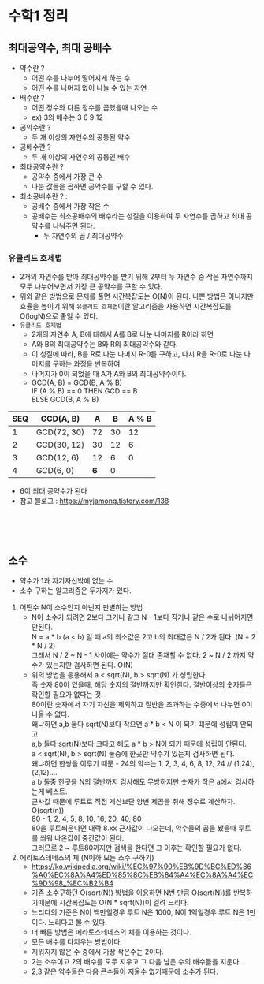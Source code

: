 # 수학1 정리
## 최대공약수, 최대 공배수
- 약수란 ?
    - 어떤 수를 나누어 떨어지게 하는 수
    - 어떤 수를 나머지 없이 나눌 수 있는 자연
- 배수란 ?
    - 어떤 정수와 다른 정수를 곱했을때 나오는 수
    - ex) 3의 배수는 3 6 9 12
- 공약수란 ?
    - 두 개 이상의 자연수의 공통된 약수
- 공배수란 ?
    - 두 개 이상의 자연수의 공통인 배수
- 최대공약수란 ?
    - 공약수 중에서 가장 큰 수
    - 나눈 값들을 곱하면 공약수를 구할 수 있다.
- 최소공배수란 ? : 
    - 공배수 중에서 가장 작은 수
    - 공배수는 최소공배수의 배수라는 성질을 이용하여 두 자연수를 곱하고 최대 공약수를 나눠주면 된다.
        - 두 자연수의 곱 / 최대공약수

### 유클리드 호제법
- 2개의 자연수를 받아 최대공약수를 받기 위해 2부터 두 자연수 중 작은 자연수까지 모두 나누어보면서 가장 큰 공약수를 구할 수 있다.
- 위와 같은 방법으로 문제를 풀면 시간복잡도는 O(N)이 된다. 나쁜 방법은 아니지만 효율을 높이기 위해 `유클리드 호제법`이란 알고리즘을 사용하면 시간복잡도를 O(logN)으로 줄일 수 있다.
- `유클리드 호제법`
    - 2개의 자연수 A, B에 대해서 A를 B로 나눈 나머지를 R이라 하면
    - A와 B의 최대공약수는 B와 R의 최대공약수와 같다.
    - 이 성질에 따라, B를 R로 나눈 나머지 R-0를 구하고, 다시 R을 R-0로 나눈 나머지를 구하는 과정을 반복하여
    - 나머지가 0이 되었을 때 A가 A와 B의 최대공약수이다.
    - GCD(A, B) = GCD(B, A % B) <br>
      IF (A % B) == 0 THEN GCD == B <br>
      ELSE GCD(B, A % B)
     
|SEQ|GCD(A, B)|A|B|A % B|
|-----------|-----------|-----------|-----------|-----------|
|1|GCD(72, 30) |72|30|12|
|2|GCD(30, 12) |30|12|6|
|3|GCD(12, 6)  |12|6|0|
|4|GCD(6, 0)   |**6**|0||
- 6이 최대 공약수가 된다
- 참고 블로그 : https://myjamong.tistory.com/138

<br>
<br>
<br>

## 소수
- 약수가 1과 자기자신밖에 없는 수
- 소수 구하는 알고리즘은 두가지가 있다.
1. 어떤수 N이 소수인지 아닌지 판별하는 방법
    - N이 소수가 되려면 2보다 크거나 같고 N - 1보다 작거나 같은 수로 나뉘어지면 안된다. <br>
    N = a * b (a < b) 일 때 a의 최소값은 2고 b의 최대값은 N / 2가 된다. (N = 2 * N / 2) <br>
    그래서 N / 2 ~ N - 1 사이에는 약수가 절대 존재할 수 없다. 2 ~ N / 2 까지 약수가 있는지만 검사하면 된다. O(N)
    - 위의 방법을 응용해서 a < sqrt(N), b > sqrt(N) 가 성립한다. <br>
    즉 숫자 80이 있을때, 해당 숫자의 절반까지만 확인한다. 절반이상의 숫자들은 확인할 필요가 없다는 것. <br>
    80이란 숫자에서 자기 자신을 제외하고 절반을 초과하는 수중에서 나누면 0이 나올 수 없다. <br>
    왜냐하면 a,b 둘다 sqrt(N)보다 작으면 a * b < N 이 되기 떄문에 성립이 안되고 <br>
    a,b 둘다 sqrt(N)보다 크다고 해도 a * b > N이 되기 때문에 성립이 안된다. <br>
    a < sqrt(N), b > sqrt(N) 둘중에 한곳만 약수가 있는지 검사하면 된다. <br>
    왜냐하면 한쌍을 이루기 때문 - 24의 약수는 1, 2, 3, 4, 6, 8, 12, 24 // (1,24), (2,12).... <br>
    a b 둘중 한곳을 N의 절반까지 검사해도 무방하지만 숫자가 작은 a에서 검사하는게 베스트. <br>
    근사값 때문에 루트로 직접 계산보단 양변 제곱을 취해 정수로 계산하자. O(sqrt(n)) <br>
    80 - 1, 2, 4, 5, 8, 10, 16, 20, 40, 80 <br>
    80을 루트씌운다면 대략 8.xx 근사값이 나오는데, 약수들의 곱을 봤을때 루트를 씌워 나온값이 중간값이 된다. <br>
    그러므로 2 ~ 루트80까지만 검색을 한다면 그 이후는 확인할 필요가 없다.
2. 에라토스테네스의 체 (N이하 모든 소수 구하기)
    - https://ko.wikipedia.org/wiki/%EC%97%90%EB%9D%BC%ED%86%A0%EC%8A%A4%ED%85%8C%EB%84%A4%EC%8A%A4%EC%9D%98_%EC%B2%B4
    - 기존 소수구하던 O(sqrt(N)) 방법을 이용하면 N번 만큼 O(sqrt(N))를 반복하기때문에 시간복잡도는 O(N * sqrt(N))이 걸려 느리다.
    - 느리다의 기준은 N이 백만일경우 루트 N은 1000, N이 1억일경우 루트 N은 1만이다. 느리다고 볼 수 있다.
    - 더 빠른 방법은 에라토스테네스의 체를 이용하는 것이다.
    - 모든 배수를 다지우는 방법이다.
    - 지워지지 않은 수 중에서 가장 작은수는 2이다.
    - 2는 소수이고 2의 배수를 모두 지우고 그 다음 남은 수의 배수들을 지운다.
    - 2,3 같은 약수들은 다음 큰수들이 지울수 없기때문에 소수가 된다.
